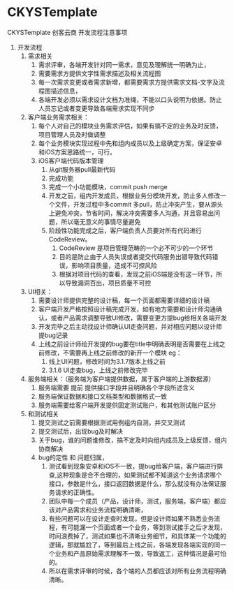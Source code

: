 # CKYSTemplate
CKYSTemplate
创客云商
开发流程注意事项
1. 开发流程
    1. 需求相关
        1. 需求评审，各端开发针对同一需求，意见及理解统一明确为止，
        2. 需要需求方提供文字性需求描述及相关流程图
        3. 每一次需求变更或者需求新增，都需要需求方提供需求文档-文字及流程图描述信息，
        4. 各端开发必须以需求设计文档为准绳，不能以口头说明为依据。防止人员忘记或者变更导致各端需求实现不同步
    2. 客户端业务需求相关：
        1. 每个人对自己的模块业务需求评估，如果有搞不定的业务及时反馈，项目管理人员及时做调整
        2. 每个业务模块实现过程中先和组内成员以及上级确定方案，保证安卓和iOS方案思路统一，可行。
        3. iOS客户端代码版本管理
            1. 从git服务器pull最新代码
            2. 完成功能
            3. 完成一个小功能模块，commit push merge 
            4. 开发之前，组内开发成员，根据业务分模块开发，防止多人修改一个文件，开发过程中多commit 多pull，防止冲突产生，要从源头上避免冲突，节省时间，解决冲突需要多人沟通，并且容易出问题，所以毫无意义的事情尽量避免
            5. 阶段性功能完成之后，客户端负责人员要对所有代码进行CodeReview。
                1. CodeReview 是项目管理范畴的一个必不可少的一个环节
                2. 目的是防止由于人员失误或者提交代码服务出错导致代码错误，影响项目质量，造成不可控风险
                3. 根据对项目代码的查看，发现之前iOS端是没有这一环节，所以导致漏洞百出，项目质量不可控
    3. UI相关：  
        1. 需要设计师提供完整的设计稿，每一个页面都需要详细的设计稿
        2. 客户端开发严格按照设计稿完成开发，如有地方需要和设计师沟通确认，或者产品需求调整导致UI修改，需要变更方提bug给相关各端开发
        3. 开发完毕之后主动找设计师确认UI走查问题，并对相应问题以设计师提bug记录
        4. 上线之前设计师给开发提的bug要在title中明确表明是否需要在上线之前修改，不需要再上线之前修改的新开一个模块
            eg：
            1. 线上UI问题，修改时间为3.1.7版本上线之前
            2. 3.1.6 UI走查bug，上线之前修改完毕
    4. 服务端相关：（服务端为客户端提供数据，属于客户端的上游数据源）
        1. 服务端需要 提前 提供接口字段并且明确各个字段所述含义
        2. 服务端保证数据和接口文档类型和数据格式一致
        3. 服务端需要给客户端开发提供固定测试账户，和其他测试账户区分
    5. 和测试相关
        1. 提交测试之前需要根据测试用例组内自测，并交叉测试
        2. 提交测试后，出现bug及时解决
        3. 关于bug，谁的问题谁修改，搞不定及时向组内成员及上级反馈，组内协商解决
        4. bug的定性 和 问题归属，
            1. 测试看到现象安卓和iOS不一致，提bug给客户端，客户端进行排查,这种现象是合不合理的，如果测试都不知道这个业务请求哪个接口，参数是什么，接口返回数据是什么，那么就没有办法保证服务请求的正确性。
            2. 团队中每一个成员（产品，设计师，测试，服务端，客户端）都应该对产品需求和业务流程明确清晰，
            3. 有些问题可以在设计走查时发现，但是设计师如果不熟悉业务流程，有可能漏一个页面或者一个业务，等到测试接手之后才发现，时间浪费掉了，测试如果也不清晰业务细节，和具体某一个功能的逻辑，那就尴尬了，等到最后上线之前，各端发现各端实现的同一个业务和产品原始需求理解不一致，导致返工，这种情况是最可怕的。
            4. 所以在需求评审的时候，各个端的人员都应该对所有业务流程明确清晰。
            
            
            
            
    
        

